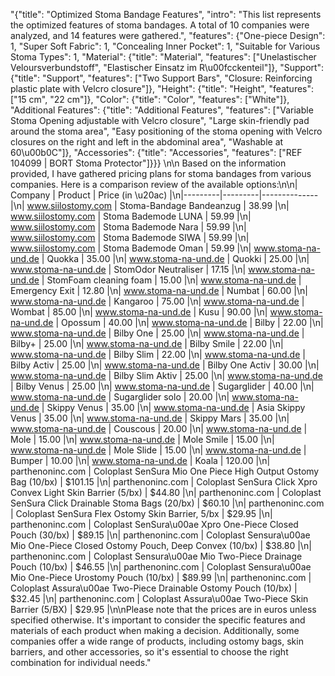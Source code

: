 "{\"title\": \"Optimized Stoma Bandage Features\", \"intro\": \"This list represents the optimized features of stoma bandages. A total of 10 companies were analyzed, and 14 features were gathered.\", \"features\": {\"One-piece Design\": 1, \"Super Soft Fabric\": 1, \"Concealing Inner Pocket\": 1, \"Suitable for Various Stoma Types\": 1, \"Material\": {\"title\": \"Material\", \"features\": [\"Unelastischer Veloursverbundstoff\", \"Elastischer Einsatz im R\\u00fcckenteil\"]}, \"Support\": {\"title\": \"Support\", \"features\": [\"Two Support Bars\", \"Closure: Reinforcing plastic plate with Velcro closure\"]}, \"Height\": {\"title\": \"Height\", \"features\": [\"15 cm\", \"22 cm\"]}, \"Color\": {\"title\": \"Color\", \"features\": [\"White\"]}, \"Additional Features\": {\"title\": \"Additional Features\", \"features\": [\"Variable Stoma Opening adjustable with Velcro closure\", \"Large skin-friendly pad around the stoma area\", \"Easy positioning of the stoma opening with Velcro closures on the right and left in the abdominal area\", \"Washable at 60\\u00b0C\"]}, \"Accessories\": {\"title\": \"Accessories\", \"features\": [\"REF 104099 | BORT Stoma Protector\"]}}} \n\n Based on the information provided, I have gathered pricing plans for stoma bandages from various companies. Here is a comparison review of the available options:\n\n| Company | Product | Price (in \u20ac) |\n|---------|---------|--------------|\n| www.siilostomy.com | Stoma-Bandage Bandeanzug | 38.99 |\n| www.siilostomy.com | Stoma Bademode LUNA | 59.99 |\n| www.siilostomy.com | Stoma Bademode Nara | 59.99 |\n| www.siilostomy.com | Stoma Bademode SIWA | 59.99 |\n| www.siilostomy.com | Stoma Bademode Oman | 59.99 |\n| www.stoma-na-und.de | Quokka | 35.00 |\n| www.stoma-na-und.de | Quokki | 25.00 |\n| www.stoma-na-und.de | StomOdor Neutraliser | 17.15 |\n| www.stoma-na-und.de | StomFoam cleaning foam | 15.00 |\n| www.stoma-na-und.de | Emergency Exit | 12.80 |\n| www.stoma-na-und.de | Numbat | 60.00 |\n| www.stoma-na-und.de | Kangaroo | 75.00 |\n| www.stoma-na-und.de | Wombat | 85.00 |\n| www.stoma-na-und.de | Kusu | 90.00 |\n| www.stoma-na-und.de | Opossum | 40.00 |\n| www.stoma-na-und.de | Bilby | 22.00 |\n| www.stoma-na-und.de | Bilby One | 25.00 |\n| www.stoma-na-und.de | Bilby+ | 25.00 |\n| www.stoma-na-und.de | Bilby Smile | 22.00 |\n| www.stoma-na-und.de | Bilby Slim | 22.00 |\n| www.stoma-na-und.de | Bilby Activ | 25.00 |\n| www.stoma-na-und.de | Bilby One Activ | 30.00 |\n| www.stoma-na-und.de | Bilby Slim Aktiv | 25.00 |\n| www.stoma-na-und.de | Bilby Venus | 25.00 |\n| www.stoma-na-und.de | Sugarglider | 40.00 |\n| www.stoma-na-und.de | Sugarglider solo | 20.00 |\n| www.stoma-na-und.de | Skippy Venus | 35.00 |\n| www.stoma-na-und.de | Asia Skippy Venus | 35.00 |\n| www.stoma-na-und.de | Skippy Mars | 35.00 |\n| www.stoma-na-und.de | Couscous | 20.00 |\n| www.stoma-na-und.de | Mole | 15.00 |\n| www.stoma-na-und.de | Mole Smile | 15.00 |\n| www.stoma-na-und.de | Mole Slide | 15.00 |\n| www.stoma-na-und.de | Bumper | 10.00 |\n| www.stoma-na-und.de | Koala | 120.00 |\n| parthenoninc.com | Coloplast SenSura Mio One Piece High Output Ostomy Bag (10/bx) | $101.15 |\n| parthenoninc.com | Coloplast SenSura Click Xpro Convex Light Skin Barrier (5/bx) | $44.80 |\n| parthenoninc.com | Coloplast SenSura Click Drainable Stoma Bags (20/bx) | $60.10 |\n| parthenoninc.com | Coloplast SenSura Flex Ostomy Skin Barrier, 5/bx | $29.95 |\n| parthenoninc.com | Coloplast SenSura\u00ae Xpro One-Piece Closed Pouch (30/bx) | $89.15 |\n| parthenoninc.com | Coloplast Sensura\u00ae Mio One-Piece Closed Ostomy Pouch, Deep Convex (10/bx) | $38.80 |\n| parthenoninc.com | Coloplast Sensura\u00ae Mio Two-Piece Drainage Pouch (10/bx) | $46.55 |\n| parthenoninc.com | Coloplast Sensura\u00ae Mio One-Piece Urostomy Pouch (10/bx) | $89.99 |\n| parthenoninc.com | Coloplast Assura\u00ae Two-Piece Drainable Ostomy Pouch (10/bx) | $32.45 |\n| parthenoninc.com | Coloplast Assura\u00ae Two-Piece Skin Barrier (5/BX) | $29.95 |\n\nPlease note that the prices are in euros unless specified otherwise. It's important to consider the specific features and materials of each product when making a decision. Additionally, some companies offer a wide range of products, including ostomy bags, skin barriers, and other accessories, so it's essential to choose the right combination for individual needs."